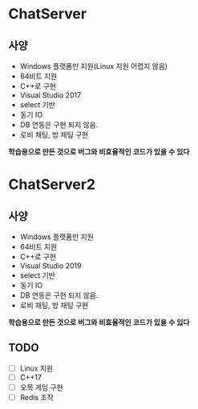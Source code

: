 # ChatServer
## 사양
- Windows 플랫폼만 지원(Linux 지원 어렵지 않음)
- 64비트 지원
- C++로 구현
- Visual Studio 2017
- select 기반
- 동기 IO
- DB 연동은 구현 되지 않음.
- 로비 채팅, 방 채팅 구현
  
**학습용으로 만든 것으로 버그와 비효율적인 코드가 있을 수 있다**
  
  
  
# ChatServer2
## 사양
- Windows 플랫폼만 지원
- 64비트 지원
- C++로 구현
- Visual Studio 2019
- select 기반
- 동기 IO
- DB 연동은 구현 되지 않음.
- 로비 채팅, 방 채팅 구현
  
**학습용으로 만든 것으로 버그와 비효율적인 코드가 있을 수 있다**
  
## TODO
- [ ] Linux 지원
- [ ] C++17 
- [ ] 오목 게임 구현
- [ ] Redis 조작